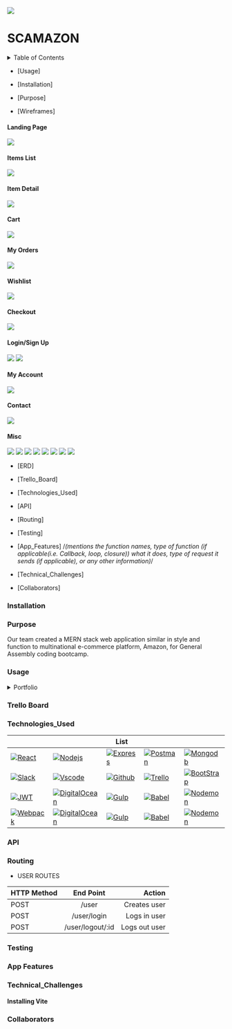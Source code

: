 <img src= './public/img/scamazon.png'/>

# SCAMAZON
 
<details>
  <summary>Table of Contents</summary>
  <ol>
    <li>
      <a href="#about-the-project">About The Project</a>
      <ul>
        <li><a href="#Purpose">Purpose</a></li>
        <li><a href="#Usage">Usage</a></li>
        <li><a href="#Portfolio">Portfolio</a></li>
      </ul>
    </li>
    <li>
      <a href="#placeholder">placeholder</a>
      <ul>
        <li><a href="#placeholder">placeholder</a></li>
        <li><a href="#placeholder">placeholder</a></li>
        <li><a href="#placeholder">placeholder</a></li>
      </ul>
    </li>
    <li><a href="#placeholder">placeholder</a></li>
    <li><a href="#placeholder">placeholder</a></li>
    <li><a href="#placeholder">placeholder</a></li>
  </ol>
</details>

* [Usage]

* [Installation]

* [Purpose]

* [Wireframes]
#### Landing Page
<img src= './public/img/scamazon-landing-page-correct.png'/>

#### Items List

<img src= './public/img/Items-Page.png'/>

#### Item Detail

<img src= './public/img/Item-Detail.png'/>

#### Cart

<img src= './public/img/Cart.png'/>

#### My Orders
 
<img src= './public/img/My-Orders.png'/>

#### Wishlist

<img src= './public/img/Wishlist.png'/>


#### Checkout

<img src= './public/img/Checkout.png'/>

#### Login/Sign Up

<img src= './public/img/Login.png'/>

<img src= './public/img/Sign-Up.png'/>

#### My Account

<img src= './public/img/My-Account.png'/>

#### Contact

<img src= './public/img/Contact-Us.png'/>

#### Misc

<img src= './public/img/About.png'/>

<img src= './public/img/Careers.png'/>

<img src= './public/img/Corporate-Values.png'/>

<img src= './public/img/History.png'/>

<img src= './public/img/Job-Opening.png'/>

<img src= './public/img/Mission.png'/>

<img src= './public/img/Testimonies.png'/>

<img src= './public/img/Working-for-Scamazon.png'/>


* [ERD]

* [Trello_Board]

* [Technologies_Used]

* [API]

* [Routing]

* [Testing]

* [App_Features] /*(mentions the function names, type of function (if applicable(i.e. Callback, loop, closure)) what it does, type of request it sends (if applicable), or any other information)*/

* [Technical_Challenges]

* [Collaborators]

### Installation 

### Purpose 

Our team created a MERN stack web application similar in style and function to multinational e-commerce platform, Amazon, for General Assembly coding bootcamp. 

### Usage


<details id="Portfolio">
  <summary>Portfolio</summary>
  
 ## Portfolio
  1. Wireframed 
  <img src= './public/img/scamazon-landing-page.png'/>
  2. Erd
  3. Trello
</details>


### Trello Board


### Technologies_Used

|         |         | List    |         |         |
| ------- | ------- | ------- | ------- | ------- |
| [![React][React.js]][React-url] | [![Nodejs][Node.js]][Node-url] | [![Express][Express]][Express-url] | [![Postman][Postman]][Postman-url] | [![Mongodb][Mongodb]][Mongodb-url] |
| [![Slack][Slack]][Slack-url] | [![Vscode][Vscode]][Vscode-url] | [![Github][Github]][Github-url] | [![Trello][Trello]][Trello-url] | [![BootStrap][BootStrap]][BootStrap-url] |
| [![JWT][JWT]][JWT-url] | [![DigitalOcean][DigitalOcean]][DigitalOcean-url] | [![Gulp][Gulp]][Gulp-url] | [![Babel][Babel]][Babel-url] | [![Nodemon][Nodemon]][Nodemon-url] |
| [![Webpack][Webpack]][Webpack-url] | [![DigitalOcean][DigitalOcean]][DigitalOcean-url] | [![Gulp][Gulp]][Gulp-url] | [![Babel][Babel]][Babel-url] | [![Nodemon][Nodemon]][Nodemon-url] |

### API 

### Routing

- USER ROUTES

| **HTTP Method** | **End Point**    |    **Action**     |
| :-------------- | :--------------: | ----------------: |
| POST            | /user            | Creates user      |
| POST            | /user/login      | Logs in user      |
| POST            | /user/logout/:id | Logs out user     |

### Testing

### App Features 

### Technical_Challenges

   #### Installing Vite 


### Collaborators 

  

<!--Links For Stuff-->

[React.js]: https://img.shields.io/badge/React-20232A?style=for-the-badge&logo=react&logoColor=61DAFB

[React-url]: https://reactjs.org/

[Node.js]: https://img.shields.io/badge/Node.js-43853D?style=for-the-badge&logo=node.js&logoColor=white

[Node-url]: https://nodejs.org/en/

[Express]: https://img.shields.io/badge/Express.js-404D59?style=for-the-badge

[Express-url]: https://expressjs.com/

[Postman]: https://img.shields.io/badge/Postman-FF6C37?style=for-the-badge&logo=postman&logoColor=white

[Postman-url]: https://www.postman.com/

[Mongodb]: https://img.shields.io/badge/MongoDB-%234ea94b.svg?style=for-the-badge&logo=mongodb&logoColor=white

[Mongodb-url]: https://www.mongodb.com/

[Slack]: https://img.shields.io/badge/Slack-4A154B?style=for-the-badge&logo=slack&logoColor=white

[Slack-url]: https://slack.com/

[Vscode]: https://img.shields.io/badge/Visual%20Studio%20Code-0078d7.svg?style=for-the-badge&logo=visual-studio-code&logoColor=white

[Vscode-url]: https://code.visualstudio.com/

[Github]: https://img.shields.io/badge/github-%23121011.svg?style=for-the-badge&logo=github&logoColor=white

[Github-url]: https://github.com/

[Trello]: https://img.shields.io/badge/Trello-%23026AA7.svg?style=for-the-badge&logo=Trello&logoColor=white

[Trello-url]: https://trello.com/

[Bootstrap]: https://img.shields.io/badge/bootstrap-%238511FA.svg?style=for-the-badge&logo=bootstrap&logoColor=white

[Bootstrap-url]:https://getbootstrap.com/

[JWT]: https://img.shields.io/badge/JWT-black?style=for-the-badge&logo=JSON%20web%20tokens

[JWT-url]: https://jwt.io/

[DigitalOcean]: https://img.shields.io/badge/DigitalOcean-%230167ff.svg?style=for-the-badge&logo=digitalOcean&logoColor=white

[DigitalOcean-url]: https://www.digitalocean.com/

[Gulp]: https://img.shields.io/badge/GULP-%23CF4647.svg?style=for-the-badge&logo=gulp&logoColor=white

[Gulp-url]: https://gulpjs.com/

[Babel]: https://img.shields.io/badge/Babel-F9DC3e?style=for-the-badge&logo=babel&logoColor=black

[Babel-url]: https://babeljs.io/

[Nodemon]: https://img.shields.io/badge/NODEMON-%23323330.svg?style=for-the-badge&logo=nodemon&logoColor=%BBDEAD

[Nodemon-url]: https://nodemon.io/

[Webpack]: https://img.shields.io/badge/webpack-%238DD6F9.svg?style=for-the-badge&logo=webpack&logoColor=black

[Webpack-url]: https://webpack.js.org/

